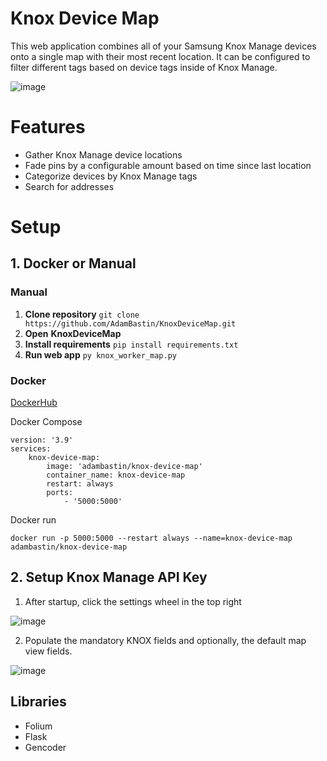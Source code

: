 # Knox Device Map
This web application combines all of your Samsung Knox Manage devices onto a single map with their most recent location. It can be configured to filter different tags based on device tags inside of Knox Manage.

![image](https://github.com/user-attachments/assets/cf4b2422-e4af-4625-9861-99193baf495f)

# Features
- Gather Knox Manage device locations
- Fade pins by a configurable amount based on time since last location
- Categorize devices by Knox Manage tags
- Search for addresses

# Setup
## 1. Docker or Manual
### Manual
1. **Clone repository** `git clone https://github.com/AdamBastin/KnoxDeviceMap.git`
2. **Open** **KnoxDeviceMap**
3. **Install requirements** `pip install requirements.txt`
4. **Run web app** `py knox_worker_map.py`

### Docker 
[DockerHub](https://hub.docker.com/r/adambastin/knox-device-map)

Docker Compose
```
version: '3.9'
services:
    knox-device-map:
        image: 'adambastin/knox-device-map'
        container_name: knox-device-map
        restart: always
        ports:
            - '5000:5000'
```

Docker run

`docker run -p 5000:5000 --restart always --name=knox-device-map adambastin/knox-device-map`

## 2. Setup Knox Manage API Key
1. After startup, click the settings wheel in the top right

![image](https://github.com/user-attachments/assets/2b6292ed-6e90-4167-ac7a-8b5055f1e858)

2. Populate the mandatory KNOX fields and optionally, the default map view fields.

![image](https://github.com/user-attachments/assets/9829f5c4-f826-4939-9696-a29fb9caf6fb)




## Libraries
- Folium
- Flask
- Gencoder
